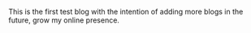 This is the first test blog with the intention of adding more blogs in the future, grow my online presence.